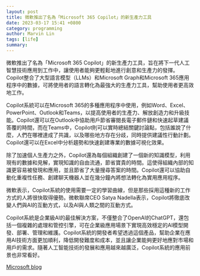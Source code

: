 ```yaml
---
layout: post
title: 微軟推出了名為「Microsoft 365 Copilot」的新生產力工具
date: 2023-03-17 15:41 +0800
category: programming
author: Marvin Lin
tags: [life]
summary: 
---
```


微軟推出了名為「Microsoft 365 Copilot」的新生產力工具，旨在將下一代人工智慧技術應用到工作中，讓使用者能夠更輕鬆地進行創意和生產力的發揮。Copilot整合了大型語言模型（LLMs）和Microsoft Graph和Microsoft 365應用程序中的數據，可將使用者的語言轉化為最強大的生產力工具，幫助使用者更高效地工作。

Copilot系統可以在Microsoft 365的多種應用程序中使用，例如Word、Excel、PowerPoint、Outlook和Teams，以提高使用者的生產力、解放創造力和升級技能。Copilot還可以在Outlook中協助用戶節省審閱長電子郵件鏈和快速起草建議答覆的時間，而在Teams中，Copilot則可以實時總結關鍵討論點，包括誰說了什麼，人們在哪裡達成了共識，以及哪些地方存在分歧，同時提供建議性行動計劃。Copilot還可以在Excel中分析趨勢和快速創建專業的數據可視化效果。

除了加速個人生產力之外，Copilot還為每個組織創建了一個新的知識模型，利用現有的數據和見解，實現知識的自由流通，節省寶貴的時間。這使得組織內部的知識更容易被發現和應用，並且節省了大量搜尋答案的時間。Copilot還可以協助自動化重複性任務、創建聊天機器人並在幾分鐘內將想法轉化為實用應用程序。

微軟表示，Copilot系統的使用需要一定的學習曲線，但是那些採用這種新的工作方式的人將很快取得優勢。微軟聯席CEO Satya Nadella表示，Copilot將徹底改變人們與AI的互動方式，以及AI與人類之間的互動方式。

Copilot系統是企業級AI的最佳解決方案，不僅整合了OpenAI的ChatGPT，還包括一個複雜的處理和管控引擎，可在企業級應用場景下實現高效穩定的AI模型開發、部署、管理和維護。Copilot系統的開發者希望透過這個產品，幫助企業在應用AI技術方面更加順利，降低開發難度和成本，並且讓企業能夠更好地應對市場和用戶的需求。隨著人工智能技術的發展和應用越來越廣泛，Copilot系統的應用前景也非常看好。

[Microsoft blog](https://blogs.microsoft.com/blog/2023/03/16/introducing-microsoft-365-copilot-your-copilot-for-work/)